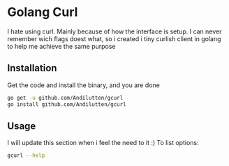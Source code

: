 # Golang Curl
I hate using curl. Mainly because of how the interface is setup. I can never remember wich flags doest what, so i created i tiny curlish client in golang to help me achieve the same purpose

## Installation
Get the code and install the binary, and you are done
```bash
go get -u github.com/Andilutten/gcurl
go install github.com/Andilutten/gcurl
```

## Usage
I will update this section when i feel the need to it :) 
To list options:
```bash
gcurl --help
```